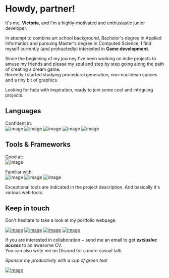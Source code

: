 # Howdy, partner!

It's me, **Victoria**, and I'm a highly-motivated and enthusiastic junior developer.

In attempt to combine art school background, Bachelor's degree in Applied Informatics and pursuing Master's degree in Computed Science, I find myself currently (and protractedly) interested in **Game development**.   

Since the beginning of my journey I've been working on indie projects to amuse my friends and please my soul and step by step going along the path of creating a dream game.    
Recently I started studying procedural generation, non-euclidean spaces and a tiny bit of graphics.

Looking for help with inspiration, ready to join some cool and intriguing projects. 

## Languages

Confident in:    
![image](https://img.shields.io/badge/HTML-e33c26?style=for-the-badge&logo=html5&logoColor=white) 
![image](https://img.shields.io/badge/CSS-1572B6?style=for-the-badge&logo=css3&logoColor=white) 
![image](https://img.shields.io/badge/JavaScript-c4b112?style=for-the-badge&logo=javascript&logoColor=white) 
![image](https://img.shields.io/badge/C/C%2B%2B-00599C?style=for-the-badge&logo=c%2B%2B&logoColor=white) 
![image](https://img.shields.io/badge/C%23-239120?style=for-the-badge&logo=c-sharp&logoColor=white) 

## Tools & Frameworks

Good at:  
![image](https://img.shields.io/badge/Unity-100000?style=for-the-badge&logo=unity&logoColor=white) 

Familiar with:    
![image](https://img.shields.io/badge/blender-%23F5792A.svg?style=for-the-badge&logo=blender&logoColor=white) 
![image](https://img.shields.io/badge/Aseprite-655561?style=for-the-badge&logo=Aseprite&logoColor=white) 
![image](https://img.shields.io/badge/GIT-E44C30?style=for-the-badge&logo=git&logoColor=white) 

Exceptional tools are indicated in the project description. And basically it's various web tools.   


## Keep in touch

Don't hesitate to take a look at my portfolio webpage.

[![image](https://img.shields.io/badge/Gmail-D14836?style=for-the-badge&logo=gmail&logoColor=white)](mailto:vyshnovka@gmail.com)
[![image](https://img.shields.io/badge/LinkedIn-0077B5?style=for-the-badge&logo=linkedin&logoColor=white)](https://www.linkedin.com/in/vyshnovka/)
[![image](https://img.shields.io/badge/Discord-7289DA?style=for-the-badge&logo=discord&logoColor=white)](https://discordapp.com/users/344130090583719938/)
[![image](https://img.shields.io/badge/Itch.io-FA5C5C?style=for-the-badge&logo=itchdotio&logoColor=white)](https://vyshnovka.itch.io/)

If you are interested in collaboration − send me an email to get ***exclusive access*** to an awesome CV.   
You can also write me on Discord for a more casual talk.

*Sponsor my productivity with a cup of green tea!*

[![image](https://img.shields.io/badge/Cup_Of_Tea-edae00?style=for-the-badge&logo=buy-me-a-coffee&logoColor=white)](https://www.buymeacoffee.com/vyshnovka)
